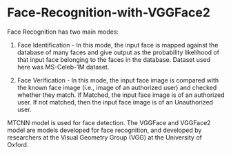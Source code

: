 # Face-Recognition-with-VGGFace2

Face Recognition has two main modes:

1) Face Identification -
In this mode, the input face is mapped against the database of many faces and give output as the probability likelihood of that input face belonging to the faces in the database. Dataset used here was MS-Celeb-1M dataset.

2) Face Verification - 
In this mode, the input face image is compared with the known face image (i.e., image of an authorized user) and checked whether they match. If Matched, the input face image is of an authorized user. If not matched, then the input face image is of an Unauthorized user.

MTCNN model is used for face detection. The VGGFace and VGGFace2 model are models developed for face recognition, and developed by researchers at the Visual Geometry Group (VGG) at the University of Oxford.
